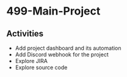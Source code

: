 # 499-Main-Project

## Activities

- Add project dashboard and its automation
- Add Discord webhook for the project
- Explore JIRA
- Explore source code
